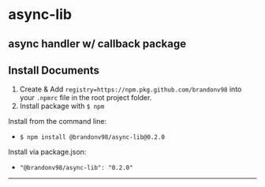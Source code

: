 # async-lib
 async handler w/ callback package 
---
## Install Documents
1. Create & Add ```registry=https://npm.pkg.github.com/brandonv98``` into your ```.npmrc``` file in the root project folder.
2. Install package with ```$ npm```

Install from the command line:
- ``` $ npm install @brandonv98/async-lib@0.2.0 ```

Install via package.json:
- ``` "@brandonv98/async-lib": "0.2.0" ```

---
